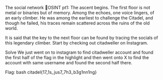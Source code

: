 The social network
🗼OSINT pt1: The ascent begins. The first floor is not metal or binaries but of memory. Among the echoes, one voice lingers,
of an early climber. He was among the earliest to challenge the Citadel, and though he failed, 
his traces remain scattered across the ruins of the old world.

It is said that the key to the next floor can be found by tracing the socials of this legendary climber. 
Start by checking out citadweller on Instagram.

Solve
We just went on to instagram to find citadweller account and 
found the first half of the flag in the highlight and then went onto X 
to find the account with same username and found the second half there.

Flag: bash citadel{17_1s_jus7_7h3_b3g1nn1ng}
